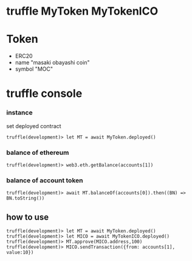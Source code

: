 # truffle MyToken MyTokenICO

# Token
- ERC20
- name "masaki obayashi coin"
- symbol "MOC"


# truffle console
### instance

set deployed contract
```
truffle(development)> let MT = await MyToken.deployed()
```

### balance of ethereum

```
truffle(development)> web3.eth.getBalance(accounts[1])
```

### balance of account token

```
truffle(development)> await MT.balanceOf(accounts[0]).then((BN) => BN.toString())
```

## how to use
```
truffle(development)> let MT = await MyToken.deployed()
truffle(development)> let MICO = await MyTokenICO.deployed()
truffle(development)> MT.approve(MICO.address,100)
truffle(development)> MICO.sendTransaction({from: accounts[1], value:10})
```